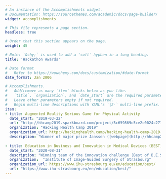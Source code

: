 ```yaml
---
# An instance of the Accomplishments widget.
# Documentation: https://sourcethemes.com/academic/docs/page-builder/
widget: accomplishments

# This file represents a page section.
headless: true

# Order that this section appears on the page.
weight: 45

# Note: `&shy;` is used to add a 'soft' hyphen in a long heading.
title: 'Hackathon Awards'

# Date format
#   Refer to https://wowchemy.com/docs/customization/#date-format
date_format: Jan 2006

# Accomplishments.
#   Add/remove as many `item` blocks below as you like.
#   `title`, `organization`, and `date_start` are the required parameters.
#   Leave other parameters empty if not required.
#   Begin multi-line descriptions with YAML's `|2-` multi-line prefix.
item:
- title: Augmented Reality Serious Game for Physical Activity
  date_start: "2019-03-22"
  url: "http://hhcamp2019.sparkboard.com/project/5c659869c5ce2c0024c27103"
  organization: "Hacking Health Camp 2019"
  organization_url: http://hackinghealth.camp/hacking-health-camp-2019-en/
  description: "Winner of major prize Janssen ([webpage](http://hhcamp2019.sparkboard.com/project/5c659869c5ce2c0024c27103), [video](https://www.youtube.com/watch?v=uSwtqjTVtlE&list=PLcPfM3oXdFU7rw80uzDRx1RYapUyUZU5X&index=3))."
  
- title: Education in Business and Innovation in Medical Devices (BEST)
  date_start: "2020-08-31"
  description: "Winning team of the innovation challenge (Best of B.E.S.T)"
  organization:  "Institute of Image-Guided Surgery of Strasbourg"
  organization_url: https://www.ihu-strasbourg.eu/en/education/best/
  url: "https://www.ihu-strasbourg.eu/en/education/best/"
---
```

